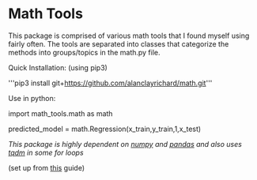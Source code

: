 # Math Tools
This package is comprised of various math tools that I found myself using fairly often. The tools are separated into classes that categorize the methods into groups/topics in the math.py file. 

Quick Installation: (using pip3)

'''pip3 install git+https://github.com/alanclayrichard/math.git'''

Use in python:

import math_tools.math as math

predicted_model = math.Regression(x_train,y_train,1,x_test)

*This package is highly dependent on [numpy](https://numpy.org) and [pandas](https://pandas.pydata.org) and also uses [tqdm](https://github.com/tqdm/tqdm) in some for loops*

(set up from [this](https://towardsdatascience.com/create-your-custom-python-package-that-you-can-pip-install-from-your-git-repository-f90465867893) guide)
